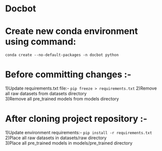 # Docbot

# Create new conda environment using command:
```
conda create --no-default-packages -n docbot python
```

# Before committing changes :-
1)Update requirements.txt file:- ```pip freeze > requirements.txt```
2)Remove all raw datasets from datasets directory<br/>
3)Remove all pre_trained models from models directory<br/>

# After cloning project repository :-
1)Update environment requirements:- ```pip install -r requirements.txt```
2)Place all raw datasets in datasets/raw directory<br/>
3)Place all pre_trained models in models/pre_trained directory<br/>

